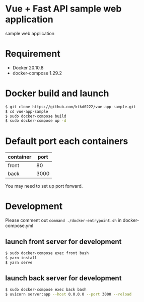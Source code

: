 # Vue + Fast API sample web application
sample web application

# Requirement
- Docker 20.10.8
- docker-compose 1.29.2

# Docker build and launch
```bash
$ git clone https://github.com/ktkd0222/vue-app-sample.git
$ cd vue-app-sample
$ sudo docker-compose build
$ sudo docker-compose up -d
```

# Default port each containers
| container | port |
| -- | -- |
| front | 80 |
| back | 3000 |


You may need to set up port forward.

# Development
Please comment out `command ./docker-entrypoint.sh` in docker-compose.yml

## launch front server for development
```bash
$ sudo docker-compose exec front bash
$ yarn install
$ yarn serve
```

## launch back server for development
```bash
$ sudo docker-compose exec back bash
$ uvicorn server:app --host 0.0.0.0 --port 3000 --reload
```